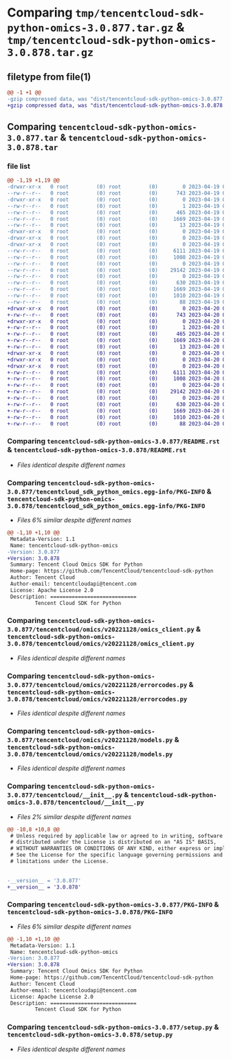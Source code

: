 # Comparing `tmp/tencentcloud-sdk-python-omics-3.0.877.tar.gz` & `tmp/tencentcloud-sdk-python-omics-3.0.878.tar.gz`

## filetype from file(1)

```diff
@@ -1 +1 @@
-gzip compressed data, was "dist/tencentcloud-sdk-python-omics-3.0.877.tar", last modified: Wed Apr 19 09:25:39 2023, max compression
+gzip compressed data, was "dist/tencentcloud-sdk-python-omics-3.0.878.tar", last modified: Thu Apr 20 00:38:55 2023, max compression
```

## Comparing `tencentcloud-sdk-python-omics-3.0.877.tar` & `tencentcloud-sdk-python-omics-3.0.878.tar`

### file list

```diff
@@ -1,19 +1,19 @@
-drwxr-xr-x   0 root         (0) root         (0)        0 2023-04-19 09:25:39.000000 tencentcloud-sdk-python-omics-3.0.877/
--rw-r--r--   0 root         (0) root         (0)      743 2023-04-19 09:25:38.000000 tencentcloud-sdk-python-omics-3.0.877/README.rst
-drwxr-xr-x   0 root         (0) root         (0)        0 2023-04-19 09:25:39.000000 tencentcloud-sdk-python-omics-3.0.877/tencentcloud_sdk_python_omics.egg-info/
--rw-r--r--   0 root         (0) root         (0)        1 2023-04-19 09:25:39.000000 tencentcloud-sdk-python-omics-3.0.877/tencentcloud_sdk_python_omics.egg-info/dependency_links.txt
--rw-r--r--   0 root         (0) root         (0)      465 2023-04-19 09:25:39.000000 tencentcloud-sdk-python-omics-3.0.877/tencentcloud_sdk_python_omics.egg-info/SOURCES.txt
--rw-r--r--   0 root         (0) root         (0)     1669 2023-04-19 09:25:39.000000 tencentcloud-sdk-python-omics-3.0.877/tencentcloud_sdk_python_omics.egg-info/PKG-INFO
--rw-r--r--   0 root         (0) root         (0)       13 2023-04-19 09:25:39.000000 tencentcloud-sdk-python-omics-3.0.877/tencentcloud_sdk_python_omics.egg-info/top_level.txt
-drwxr-xr-x   0 root         (0) root         (0)        0 2023-04-19 09:25:39.000000 tencentcloud-sdk-python-omics-3.0.877/tencentcloud/
-drwxr-xr-x   0 root         (0) root         (0)        0 2023-04-19 09:25:39.000000 tencentcloud-sdk-python-omics-3.0.877/tencentcloud/omics/
-drwxr-xr-x   0 root         (0) root         (0)        0 2023-04-19 09:25:39.000000 tencentcloud-sdk-python-omics-3.0.877/tencentcloud/omics/v20221128/
--rw-r--r--   0 root         (0) root         (0)     6111 2023-04-19 09:25:38.000000 tencentcloud-sdk-python-omics-3.0.877/tencentcloud/omics/v20221128/omics_client.py
--rw-r--r--   0 root         (0) root         (0)     1008 2023-04-19 09:25:38.000000 tencentcloud-sdk-python-omics-3.0.877/tencentcloud/omics/v20221128/errorcodes.py
--rw-r--r--   0 root         (0) root         (0)        0 2023-04-19 09:25:38.000000 tencentcloud-sdk-python-omics-3.0.877/tencentcloud/omics/v20221128/__init__.py
--rw-r--r--   0 root         (0) root         (0)    29142 2023-04-19 09:25:38.000000 tencentcloud-sdk-python-omics-3.0.877/tencentcloud/omics/v20221128/models.py
--rw-r--r--   0 root         (0) root         (0)        0 2023-04-19 09:25:38.000000 tencentcloud-sdk-python-omics-3.0.877/tencentcloud/omics/__init__.py
--rw-r--r--   0 root         (0) root         (0)      630 2023-04-19 09:25:38.000000 tencentcloud-sdk-python-omics-3.0.877/tencentcloud/__init__.py
--rw-r--r--   0 root         (0) root         (0)     1669 2023-04-19 09:25:39.000000 tencentcloud-sdk-python-omics-3.0.877/PKG-INFO
--rw-r--r--   0 root         (0) root         (0)     1010 2023-04-19 09:25:38.000000 tencentcloud-sdk-python-omics-3.0.877/setup.py
--rw-r--r--   0 root         (0) root         (0)       88 2023-04-19 09:25:39.000000 tencentcloud-sdk-python-omics-3.0.877/setup.cfg
+drwxr-xr-x   0 root         (0) root         (0)        0 2023-04-20 00:38:55.000000 tencentcloud-sdk-python-omics-3.0.878/
+-rw-r--r--   0 root         (0) root         (0)      743 2023-04-20 00:38:55.000000 tencentcloud-sdk-python-omics-3.0.878/README.rst
+drwxr-xr-x   0 root         (0) root         (0)        0 2023-04-20 00:38:55.000000 tencentcloud-sdk-python-omics-3.0.878/tencentcloud_sdk_python_omics.egg-info/
+-rw-r--r--   0 root         (0) root         (0)        1 2023-04-20 00:38:55.000000 tencentcloud-sdk-python-omics-3.0.878/tencentcloud_sdk_python_omics.egg-info/dependency_links.txt
+-rw-r--r--   0 root         (0) root         (0)      465 2023-04-20 00:38:55.000000 tencentcloud-sdk-python-omics-3.0.878/tencentcloud_sdk_python_omics.egg-info/SOURCES.txt
+-rw-r--r--   0 root         (0) root         (0)     1669 2023-04-20 00:38:55.000000 tencentcloud-sdk-python-omics-3.0.878/tencentcloud_sdk_python_omics.egg-info/PKG-INFO
+-rw-r--r--   0 root         (0) root         (0)       13 2023-04-20 00:38:55.000000 tencentcloud-sdk-python-omics-3.0.878/tencentcloud_sdk_python_omics.egg-info/top_level.txt
+drwxr-xr-x   0 root         (0) root         (0)        0 2023-04-20 00:38:55.000000 tencentcloud-sdk-python-omics-3.0.878/tencentcloud/
+drwxr-xr-x   0 root         (0) root         (0)        0 2023-04-20 00:38:55.000000 tencentcloud-sdk-python-omics-3.0.878/tencentcloud/omics/
+drwxr-xr-x   0 root         (0) root         (0)        0 2023-04-20 00:38:55.000000 tencentcloud-sdk-python-omics-3.0.878/tencentcloud/omics/v20221128/
+-rw-r--r--   0 root         (0) root         (0)     6111 2023-04-20 00:38:55.000000 tencentcloud-sdk-python-omics-3.0.878/tencentcloud/omics/v20221128/omics_client.py
+-rw-r--r--   0 root         (0) root         (0)     1008 2023-04-20 00:38:55.000000 tencentcloud-sdk-python-omics-3.0.878/tencentcloud/omics/v20221128/errorcodes.py
+-rw-r--r--   0 root         (0) root         (0)        0 2023-04-20 00:38:55.000000 tencentcloud-sdk-python-omics-3.0.878/tencentcloud/omics/v20221128/__init__.py
+-rw-r--r--   0 root         (0) root         (0)    29142 2023-04-20 00:38:55.000000 tencentcloud-sdk-python-omics-3.0.878/tencentcloud/omics/v20221128/models.py
+-rw-r--r--   0 root         (0) root         (0)        0 2023-04-20 00:38:55.000000 tencentcloud-sdk-python-omics-3.0.878/tencentcloud/omics/__init__.py
+-rw-r--r--   0 root         (0) root         (0)      630 2023-04-20 00:38:55.000000 tencentcloud-sdk-python-omics-3.0.878/tencentcloud/__init__.py
+-rw-r--r--   0 root         (0) root         (0)     1669 2023-04-20 00:38:55.000000 tencentcloud-sdk-python-omics-3.0.878/PKG-INFO
+-rw-r--r--   0 root         (0) root         (0)     1010 2023-04-20 00:38:55.000000 tencentcloud-sdk-python-omics-3.0.878/setup.py
+-rw-r--r--   0 root         (0) root         (0)       88 2023-04-20 00:38:55.000000 tencentcloud-sdk-python-omics-3.0.878/setup.cfg
```

### Comparing `tencentcloud-sdk-python-omics-3.0.877/README.rst` & `tencentcloud-sdk-python-omics-3.0.878/README.rst`

 * *Files identical despite different names*

### Comparing `tencentcloud-sdk-python-omics-3.0.877/tencentcloud_sdk_python_omics.egg-info/PKG-INFO` & `tencentcloud-sdk-python-omics-3.0.878/tencentcloud_sdk_python_omics.egg-info/PKG-INFO`

 * *Files 6% similar despite different names*

```diff
@@ -1,10 +1,10 @@
 Metadata-Version: 1.1
 Name: tencentcloud-sdk-python-omics
-Version: 3.0.877
+Version: 3.0.878
 Summary: Tencent Cloud Omics SDK for Python
 Home-page: https://github.com/TencentCloud/tencentcloud-sdk-python
 Author: Tencent Cloud
 Author-email: tencentcloudapi@tencent.com
 License: Apache License 2.0
 Description: ============================
         Tencent Cloud SDK for Python
```

### Comparing `tencentcloud-sdk-python-omics-3.0.877/tencentcloud/omics/v20221128/omics_client.py` & `tencentcloud-sdk-python-omics-3.0.878/tencentcloud/omics/v20221128/omics_client.py`

 * *Files identical despite different names*

### Comparing `tencentcloud-sdk-python-omics-3.0.877/tencentcloud/omics/v20221128/errorcodes.py` & `tencentcloud-sdk-python-omics-3.0.878/tencentcloud/omics/v20221128/errorcodes.py`

 * *Files identical despite different names*

### Comparing `tencentcloud-sdk-python-omics-3.0.877/tencentcloud/omics/v20221128/models.py` & `tencentcloud-sdk-python-omics-3.0.878/tencentcloud/omics/v20221128/models.py`

 * *Files identical despite different names*

### Comparing `tencentcloud-sdk-python-omics-3.0.877/tencentcloud/__init__.py` & `tencentcloud-sdk-python-omics-3.0.878/tencentcloud/__init__.py`

 * *Files 2% similar despite different names*

```diff
@@ -10,8 +10,8 @@
 # Unless required by applicable law or agreed to in writing, software
 # distributed under the License is distributed on an "AS IS" BASIS,
 # WITHOUT WARRANTIES OR CONDITIONS OF ANY KIND, either express or implied.
 # See the License for the specific language governing permissions and
 # limitations under the License.
 
 
-__version__ = '3.0.877'
+__version__ = '3.0.878'
```

### Comparing `tencentcloud-sdk-python-omics-3.0.877/PKG-INFO` & `tencentcloud-sdk-python-omics-3.0.878/PKG-INFO`

 * *Files 6% similar despite different names*

```diff
@@ -1,10 +1,10 @@
 Metadata-Version: 1.1
 Name: tencentcloud-sdk-python-omics
-Version: 3.0.877
+Version: 3.0.878
 Summary: Tencent Cloud Omics SDK for Python
 Home-page: https://github.com/TencentCloud/tencentcloud-sdk-python
 Author: Tencent Cloud
 Author-email: tencentcloudapi@tencent.com
 License: Apache License 2.0
 Description: ============================
         Tencent Cloud SDK for Python
```

### Comparing `tencentcloud-sdk-python-omics-3.0.877/setup.py` & `tencentcloud-sdk-python-omics-3.0.878/setup.py`

 * *Files identical despite different names*

